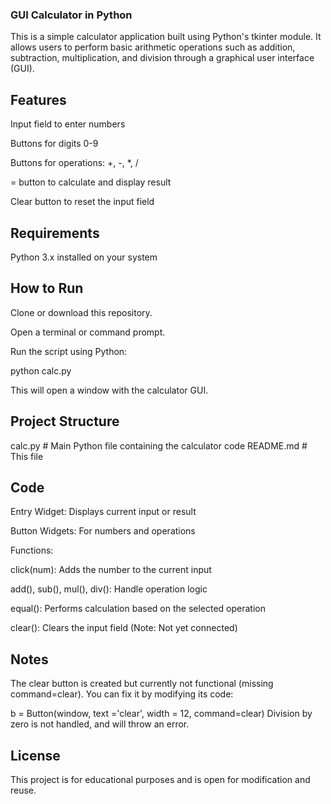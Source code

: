 ### GUI Calculator in Python
This is a simple calculator application built using Python's tkinter module. It allows users to perform basic arithmetic operations such as addition, subtraction, multiplication, and division through a graphical user interface (GUI).

## Features

Input field to enter numbers

Buttons for digits 0-9

Buttons for operations: +, -, *, /

= button to calculate and display result

Clear button to reset the input field

##  Requirements

Python 3.x installed on your system

##  How to Run

Clone or download this repository.

Open a terminal or command prompt.

Run the script using Python:

python calc.py

This will open a window with the calculator GUI.

## Project Structure

calc.py      # Main Python file containing the calculator code
README.md          # This file

## Code 

Entry Widget: Displays current input or result

Button Widgets: For numbers and operations

Functions:

click(num): Adds the number to the current input

add(), sub(), mul(), div(): Handle operation logic

equal(): Performs calculation based on the selected operation

clear(): Clears the input field (Note: Not yet connected)

## Notes

The clear button is created but currently not functional (missing command=clear). You can fix it by modifying its code:

b = Button(window, text ='clear', width = 12, command=clear)
Division by zero is not handled, and will throw an error.

## License

This project is for educational purposes and is open for modification and reuse.